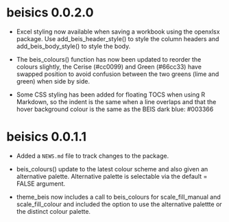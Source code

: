 # beisics 0.0.2.0
* Excel styling now available when saving a workbook using the openxlsx package. Use add_beis_header_style() to style the column headers and add_beis_body_style() to style the body.

* The beis_colours() function has now been updated to reorder the colours slightly, the Cerise (#cc0099) and Green (#66cc33) have swapped position to avoid confusion between the two greens (lime and green) when side by side. 

* Some CSS styling has been added for floating TOCS when using R Markdown, so the indent is the same when a line overlaps and that the hover background colour is the same as the BEIS dark blue: #003366

# beisics 0.0.1.1

* Added a `NEWS.md` file to track changes to the package.

* beis_colours() update to the latest colour scheme and also given an alternative palette. Alternative palette is selectable via the default = FALSE argument.

* theme_beis now includes a call to beis_colours for scale_fill_manual and scale_fill_colour and included the option to use the alternative palettte or the distinct colour palette.

